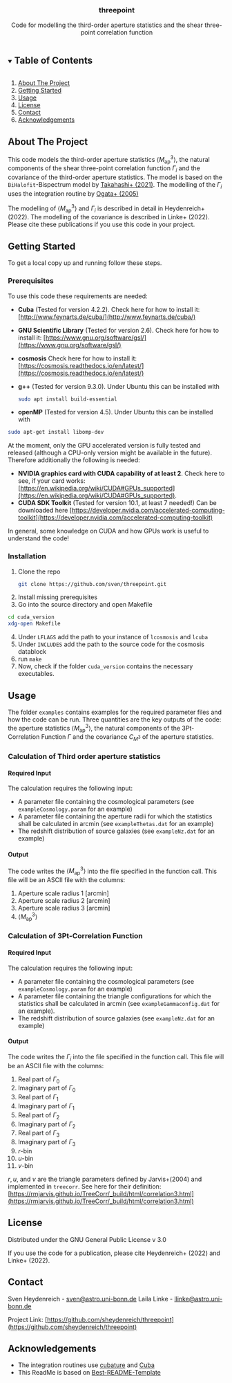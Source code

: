 <!-- PROJECT LOGO -->

<br />

<h3 align="center">threepoint </h3>

<p align="center">
    Code for modelling the third-order aperture statistics and the shear three-point correlation function  <br />
  </p>
</p>

<!-- TABLE OF CONTENTS -->

<details open="open">
  <summary><h2 style="display: inline-block">Table of Contents</h2></summary>
  <ol>
    <li>
      <a href="#about-the-project">About The Project</a>
    </li>
    <li>
      <a href="#getting-started">Getting Started</a>
    </li>
    <li><a href="#usage">Usage</a></li>
    <li><a href="#license">License</a></li>
    <li><a href="#contact">Contact</a></li>
    <li><a href="#acknowledgements">Acknowledgements</a></li>
  </ol>
</details>

<!-- ABOUT THE PROJECT -->

## About The Project

This code models the third-order aperture statistics $\langle M_\mathrm{ap}^3 \rangle$, the natural components of the shear three-point correlation function $\Gamma_i$ and the covariance of the third-order aperture statistics. The model is based on the `BiHalofit`-Bispectrum model by [Takahashi+ (2021)](https://ui.adsabs.harvard.edu/abs/2020ApJ...895..113T/abstract). The modelling of the $\Gamma_i$ uses the integration routine by [Ogata+ (2005)](https://www.kurims.kyoto-u.ac.jp/~prims/pdf/41-4/41-4-40.pdf)

The modelling of $\langle M_\mathrm{ap}^3 \rangle$ and $\Gamma_i$ is described in detail in Heydenreich+ (2022). The modelling of the covariance is described in Linke+ (2022). Please cite these publications if you use this code in your project.

<!-- GETTING STARTED -->

## Getting Started

To get a local copy up and running follow these steps.

### Prerequisites

To use this code these requirements are needed:

* **Cuba** (Tested for version 4.2.2). Check here for how to install it: [http://www.feynarts.de/cuba/](http://www.feynarts.de/cuba/)
* **GNU Scientific Library** (Tested for version 2.6). Check here for how to install it: [https://www.gnu.org/software/gsl/](https://www.gnu.org/software/gsl/)
* **cosmosis** Check here for how to install it: [https://cosmosis.readthedocs.io/en/latest/](https://cosmosis.readthedocs.io/en/latest/)
* **g++** (Tested for version 9.3.0).
  Under Ubuntu this can be installed with
  
  ```sh
  sudo apt install build-essential
  ```
* **openMP** (Tested for version 4.5). Under Ubuntu this can be installed with

```sh
sudo apt-get install libomp-dev
```

At the moment, only the GPU accelerated version is fully tested and released (although a CPU-only version might be available in the future). Therefore  additionally the following is needed:

* **NVIDIA graphics card with CUDA capability of at least 2**. Check here to see, if your card works: [https://en.wikipedia.org/wiki/CUDA#GPUs_supported](https://en.wikipedia.org/wiki/CUDA#GPUs_supported).
* **CUDA SDK Toolkit** (Tested for version 10.1, at least 7 needed!)
  Can be downloaded here [https://developer.nvidia.com/accelerated-computing-toolkit](https://developer.nvidia.com/accelerated-computing-toolkit)

In general, some knowledge on CUDA and how GPUs work is useful to understand the code!

### Installation

1. Clone the repo
   ```sh
   git clone https://github.com/sven/threepoint.git
   ```
2. Install missing prerequisites
3. Go into the source directory and open Makefile

```sh
cd cuda_version
xdg-open Makefile
```

4. Under `LFLAGS` add the path to your instance of `lcosmosis` and `lcuba`
5. Under `INCLUDES` add the path to the source code for the cosmosis datablock
6. run `make`
7. Now, check if the folder `cuda_version` contains the necessary executables.

<!-- USAGE EXAMPLES -->

## Usage

The folder `examples` contains examples for the required parameter files and how the code can be run. Three quantities are the key outputs of the code: the aperture statistics $\langle M_\mathrm{ap}^3\rangle$, the natural components of the 3Pt-Correlation Function $\Gamma$ and the covariance $C_{M^3}$ of the aperture statistics.

### Calculation of Third order aperture statistics

#### Required Input

The calculation requires the following input:

* A parameter file containing the cosmological parameters (see `exampleCosmology.param` for an example)
* A parameter file containing the aperture radii for which the statistics shall be calculated in arcmin (see `exampleThetas.dat` for an example)
* The redshift distribution of source galaxies (see `exampleNz.dat` for an example)

#### Output

The code writes the $\langle M_\mathrm{ap}^3\rangle$ into the file specified in the function call. This file will be an ASCII file with the columns:

1. Aperture scale radius 1 [arcmin]
2. Aperture scale radius 2 [arcmin]
3. Aperture scale radius 3 [arcmin]
4. $\langle M_\mathrm{ap}^3\rangle$

### Calculation of 3Pt-Correlation Function

#### Required Input

The calculation requires the following input:

* A parameter file containing the cosmological parameters (see `exampleCosmology.param` for an example)
* A parameter file containing the triangle configurations for which the statistics shall be calculated in arcmin (see `exampleGammaconfig.dat` for an example).
* The redshift distribution of source galaxies (see `exampleNz.dat` for an example)

#### Output

The code writes the $\Gamma_i$ into the file specified in the function call. This file will be an ASCII file with the columns:

1. Real part of $\Gamma_0$
2. Imaginary part of $\Gamma_0$
3. Real part of $\Gamma_1$
4. Imaginary part of $\Gamma_1$
5. Real part of $\Gamma_2$
6. Imaginary part of $\Gamma_2$
7. Real part of $\Gamma_3$
8. Imaginary part of $\Gamma_3$
9. $r$-bin
10. $u$-bin
11. $v$-bin

$r, u,$ and $v$ are the triangle parameters defined by Jarvis+(2004) and implemented in `treecorr`. See here for their definition: [https://rmjarvis.github.io/TreeCorr/_build/html/correlation3.html](https://rmjarvis.github.io/TreeCorr/_build/html/correlation3.html)

<!-- LICENSE -->

## License

Distributed under the GNU General Public License v 3.0

If you use the code for a publication, please cite Heydenreich+ (2022) and Linke+ (2022).

<!-- CONTACT -->

## Contact

Sven Heydenreich - [sven@astro.uni-bonn.de](mailto:sven@astro.uni-bonn.de)
Laila Linke -  [llinke@astro.uni-bonn.de](mailto:llinke@astro.uni-bonn.de)

Project Link: [https://github.com/sheydenreich/threepoint](https://github.com/sheydenreich/threepoint)

<!-- ACKNOWLEDGEMENTS -->

## Acknowledgements

* The integration routines use [cubature](https://github.com/stevengj/cubature) and [Cuba](http://www.feynarts.de/cuba/)
* This ReadMe is based on [Best-README-Template](https://github.com/othneildrew/Best-README-Template)

